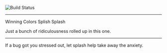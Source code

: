 ![Build Status](https://gitlab.com/pages/plain-html/badges/master/build.svg)

---

Winning Colors Splish Splash

Just a bunch of ridiculousness rolled up in this one.

---

If a bug got you stressed out, let splash help take away the anxiety.
